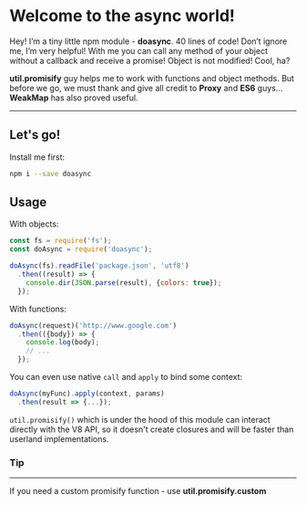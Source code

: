 Welcome to the async world!
===================

Hey! I’m a tiny little npm module - **doasync**. 40 lines of code! Don’t ignore me, I’m very helpful! With me you can call any method of your object without a callback and receive a promise! Object is not modified! Cool, ha?

**util.promisify** guy helps me to work with functions and object methods. But before we go, we must thank and give all credit to **Proxy** and **ES6** guys... **WeakMap** has also proved useful.

----------

Let's go!
-------------

Install me first:

```bash
npm i --save doasync
```

Usage
-------------------

With objects:

```javascript
const fs = require('fs');
const doAsync = require('doasync');

doAsync(fs).readFile('package.json', 'utf8')
  .then((result) => {
    console.dir(JSON.parse(result), {colors: true});
  });
```

With functions:

```javascript
doAsync(request)('http://www.google.com')
  .then(({body}) => {
    console.log(body);
    // ...
  });
```

You can even use native `call` and `apply` to bind some context:

```javascript
doAsync(myFunc).apply(context, params)
  .then(result => {...});
```

`util.promisify()` which is under the hood of this module can interact directly with the V8 API, so it doesn't create closures and will be faster than userland implementations.

### Tip
------------------

If you need a custom promisify function - use **util.promisify.custom**
